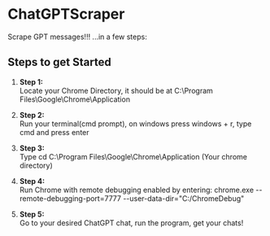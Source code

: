 # ChatGPTScraper
 Scrape GPT messages!!!   ...in a few steps:

## Steps to get Started

1. **Step 1:**  
Locate your Chrome Directory, it should be at C:\Program Files\Google\Chrome\Application  

2. **Step 2:**  
Run your terminal(cmd prompt), on windows press windows + r, type cmd and press enter  

3. **Step 3:**  
Type cd C:\Program Files\Google\Chrome\Application (Your chrome directory)  

4. **Step 4:**  
Run Chrome with remote debugging enabled by entering: chrome.exe --remote-debugging-port=7777 --user-data-dir="C:/ChromeDebug"  

5. **Step 5:**  
Go to your desired ChatGPT chat, run the program, get your chats!  